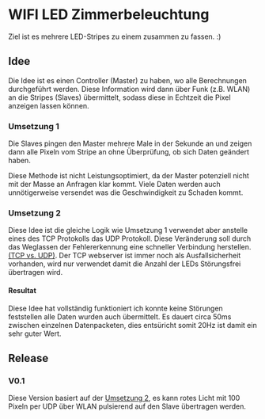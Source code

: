 # WIFI LED Zimmerbeleuchtung

Ziel ist es mehrere LED-Stripes zu einem zusammen zu fassen. :)

## Idee

Die Idee ist es einen Controller (Master) zu haben, wo alle Berechnungen durchgeführt werden. Diese Information wird dann über Funk (z.B. WLAN) an die Stripes (Slaves) übermittelt, sodass diese in Echtzeit die Pixel anzeigen lassen können.

### Umsetzung 1

Die Slaves pingen den Master mehrere Male in der Sekunde an und zeigen dann alle Pixeln vom Stripe an ohne Überprüfung, ob sich Daten geändert haben.

Diese Methode ist nicht Leistungsoptimiert, da der Master potenziell nicht mit der Masse an Anfragen klar kommt. Viele Daten werden auch unnötigerweise versendet was die Geschwindigkeit zu Schaden kommt.

### Umsetzung 2

Diese Idee ist die gleiche Logik wie Umsetzung 1 verwendet aber anstelle eines des TCP Protokolls das UDP Protokoll. Diese Veränderung soll durch das Weglassen der Fehlererkennung eine schneller Verbindung herstellen. [(TCP vs. UDP)](https://nordvpn.com/de/blog/tcp-vs-udp/). Der TCP webserver ist immer noch als Ausfallsicherheit vorhanden, wird nur verwendet damit die Anzahl der LEDs Störungsfrei übertragen wird.

#### Resultat

Diese Idee hat vollständig funktioniert ich konnte keine Störungen feststellen alle Daten wurden auch übermittelt. Es dauert circa 50ms zwischen einzelnen Datenpacketen, dies entsüricht somit 20Hz ist damit ein sehr guter Wert.

## Release

### V0.1

Diese Version basiert auf der [Umsetzung 2](#Umsetzung-2), es kann rotes Licht mit 100 Pixeln per UDP über WLAN pulsierend auf den Slave übertragen werden.

